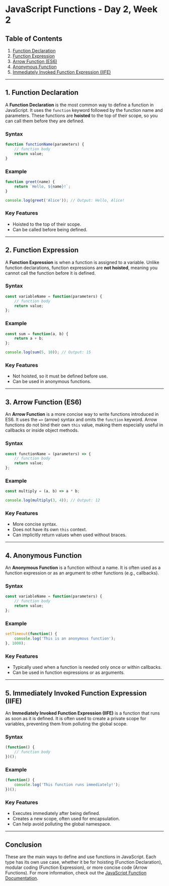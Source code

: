 
# JavaScript Functions - Day 2, Week 2

## Table of Contents
1. [Function Declaration](#function-declaration)
2. [Function Expression](#function-expression)
3. [Arrow Function (ES6)](#arrow-function-es6)
4. [Anonymous Function](#anonymous-function)
5. [Immediately Invoked Function Expression (IIFE)](#immediately-invoked-function-expression-iife)

---

## 1. Function Declaration

A **Function Declaration** is the most common way to define a function in JavaScript. It uses the `function` keyword followed by the function name and parameters. These functions are **hoisted** to the top of their scope, so you can call them before they are defined.

### Syntax
```js
function functionName(parameters) {
    // function body
    return value;
}
```

### Example
```js
function greet(name) {
    return `Hello, ${name}!`;
}

console.log(greet('Alice')); // Output: Hello, Alice!
```

### Key Features
- Hoisted to the top of their scope.
- Can be called before being defined.

---

## 2. Function Expression

A **Function Expression** is when a function is assigned to a variable. Unlike function declarations, function expressions are **not hoisted**, meaning you cannot call the function before it is defined.

### Syntax
```js
const variableName = function(parameters) {
    // function body
    return value;
};
```

### Example
```js
const sum = function(a, b) {
    return a + b;
};

console.log(sum(5, 10)); // Output: 15
```

### Key Features
- Not hoisted, so it must be defined before use.
- Can be used in anonymous functions.

---

## 3. Arrow Function (ES6)

An **Arrow Function** is a more concise way to write functions introduced in ES6. It uses the `=>` (arrow) syntax and omits the `function` keyword. Arrow functions do not bind their own `this` value, making them especially useful in callbacks or inside object methods.

### Syntax
```js
const functionName = (parameters) => {
    // function body
    return value;
};
```

### Example
```js
const multiply = (a, b) => a * b;

console.log(multiply(3, 4)); // Output: 12
```

### Key Features
- More concise syntax.
- Does not have its own `this` context.
- Can implicitly return values when used without braces.

---

## 4. Anonymous Function

An **Anonymous Function** is a function without a name. It is often used as a function expression or as an argument to other functions (e.g., callbacks). 

### Syntax
```js
const variableName = function(parameters) {
    // function body
    return value;
};
```

### Example
```js
setTimeout(function() {
    console.log('This is an anonymous function');
}, 1000);
```

### Key Features
- Typically used when a function is needed only once or within callbacks.
- Can be used in function expressions or as arguments.

---

## 5. Immediately Invoked Function Expression (IIFE)

An **Immediately Invoked Function Expression (IIFE)** is a function that runs as soon as it is defined. It is often used to create a private scope for variables, preventing them from polluting the global scope.

### Syntax
```js
(function() {
    // function body
})();
```

### Example
```js
(function() {
    console.log('This function runs immediately!');
})();
```

### Key Features
- Executes immediately after being defined.
- Creates a new scope, often used for encapsulation.
- Can help avoid polluting the global namespace.

---

## Conclusion

These are the main ways to define and use functions in JavaScript. Each type has its own use case, whether it be for hoisting (Function Declaration), modular coding (Function Expression), or more concise code (Arrow Functions). For more information, check out the [JavaScript Function Documentation](https://developer.mozilla.org/en-US/docs/Web/JavaScript/Guide/Functions).
```
